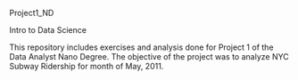 Project1_ND

Intro to Data Science

This repository includes exercises and analysis done for Project 1 of the Data Analyst Nano Degree. The objective of the project was to analyze NYC Subway Ridership for month of May, 2011.
